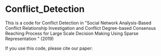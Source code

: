 # Conflict_Detection

This is a  code for Conflict Detection in "Social Network Analysis-Based Conflict Relationship Investigation and Conflict Degree-based Consensus Reaching Process for Large Scale Decision Making Using Sparse Representation " (2019)

If you use this code, please cite our paper:
